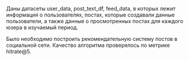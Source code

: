 Даны датасеты user_data, post_text_df, feed_data, в которых лежит информация о пользователях, постах, которые создавали данные пользователи, а также данные о просмотренных постах для каждого юзера в изучаемый период.

Было необходимо построить рекомендательную систему постов в социальной сети. 
Качество алгоритма проверялось по метрике hitrate@5.
